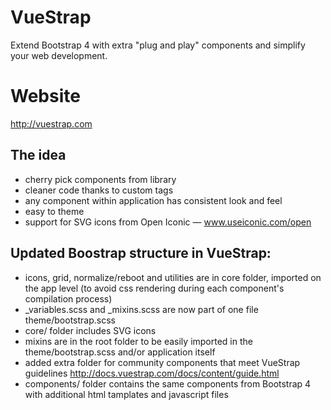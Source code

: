 VueStrap
========
Extend Bootstrap 4 with extra "plug and play" components and simplify your web development.

Website
========
http://vuestrap.com

The idea
--------
- cherry pick components from library
- cleaner code thanks to custom tags
- any component within application has consistent look and feel 
- easy to theme
- support for SVG icons from Open Iconic — www.useiconic.com/open

Updated Boostrap structure in VueStrap:
--------
- icons, grid, normalize/reboot and utilities are in core folder, imported on the app level (to avoid css rendering during each component's compilation process)
- _variables.scss and _mixins.scss are now part of one file theme/bootstrap.scss
- core/ folder includes SVG icons 
- mixins are in the root folder to be easily imported in the theme/bootstrap.scss and/or application itself
- added extra folder for community components that meet VueStrap guidelines http://docs.vuestrap.com/docs/content/guide.html
- components/ folder contains the same components from Bootstrap 4 with additional html tamplates and javascript files